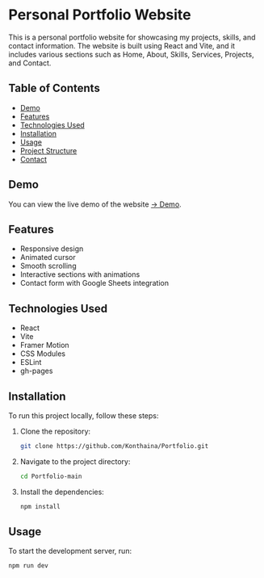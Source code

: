 # Personal Portfolio Website

This is a personal portfolio website for showcasing my projects, skills, and contact information. The website is built using React and Vite, and it includes various sections such as Home, About, Skills, Services, Projects, and Contact.

## Table of Contents

- [Demo](#demo)
- [Features](#features)
- [Technologies Used](#technologies-used)
- [Installation](#installation)
- [Usage](#usage)
- [Project Structure](#project-structure)
- [Contact](#contact)

## Demo

You can view the live demo of the website [-> Demo](https://portfolio-thaina-tau.vercel.app/).

## Features

- Responsive design
- Animated cursor
- Smooth scrolling
- Interactive sections with animations
- Contact form with Google Sheets integration

## Technologies Used

- React
- Vite
- Framer Motion
- CSS Modules
- ESLint
- gh-pages

## Installation

To run this project locally, follow these steps:

1. Clone the repository:
    ```sh
    git clone https://github.com/Konthaina/Portfolio.git
    ```
2. Navigate to the project directory:
    ```sh
    cd Portfolio-main
    ```
3. Install the dependencies:
    ```sh
    npm install
    ```

## Usage

To start the development server, run:
```sh
npm run dev

